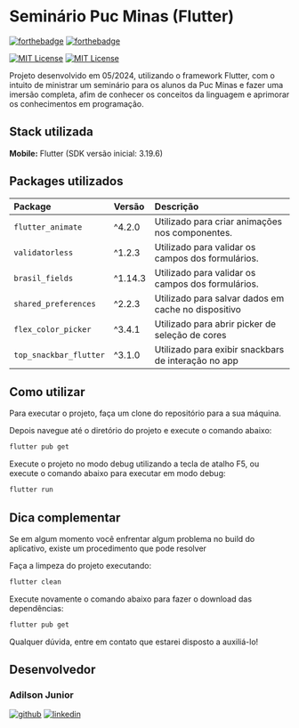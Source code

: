 # Seminário Puc Minas (Flutter)

[![forthebadge](https://forthebadge.com/images/badges/made-with-flutter.svg)](http://forthebadge.com)
[![forthebadge](https://forthebadge.com/images/badges/powered-by-coffee.svg)](http://forthebadge.com)

[![MIT License](https://img.shields.io/badge/Flutter-3.19.6-blue)](https://docs.flutter.dev/release/release-notes)
[![MIT License](https://img.shields.io/badge/Dart-3.3.4-blue)](https://docs.flutter.dev/release/release-notes)

Projeto desenvolvido em 05/2024, utilizando o framework Flutter, com o intuito de ministrar um seminário para os alunos da Puc Minas e fazer uma imersão completa, afim de conhecer os conceitos da linguagem e aprimorar os conhecimentos em programação.

## Stack utilizada

**Mobile:** Flutter (SDK versão inicial: 3.19.6)

## Packages utilizados

| Package                  | Versão  | Descrição                                            |
| :----------------------- | :------ | :--------------------------------------------------- |
| `flutter_animate`        | ^4.2.0  | Utilizado para criar animações nos componentes.      |
| `validatorless`          | ^1.2.3  | Utilizado para validar os campos dos formulários.    |
| `brasil_fields`          | ^1.14.3 | Utilizado para validar os campos dos formulários.    |
| `shared_preferences`     | ^2.2.3  | Utilizado para salvar dados em cache no dispositivo  |
| `flex_color_picker`      | ^3.4.1  | Utilizado para abrir picker de seleção de cores      |
| `top_snackbar_flutter`   | ^3.1.0  | Utilizado para exibir snackbars de interação no app  |

## Como utilizar

Para executar o projeto, faça um clone do repositório para a sua máquina.

Depois navegue até o diretório do projeto e execute o comando abaixo:

```bash
flutter pub get
```

Execute o projeto no modo debug utilizando a tecla de atalho F5, ou execute o comando abaixo para executar em modo debug:

```bash
flutter run
```

## Dica complementar

Se em algum momento você enfrentar algum problema no build do aplicativo, existe um procedimento que pode resolver

Faça a limpeza do projeto executando:

```bash
flutter clean
```

Execute novamente o comando abaixo para fazer o download das dependências:

```bash
flutter pub get
```

Qualquer dúvida, entre em contato que estarei disposto a auxiliá-lo!

## Desenvolvedor

### Adilson Junior

[![github](https://img.shields.io/badge/GitHub-100000?style=for-the-badge&logo=github&logoColor=white)](https://github.com/adilsonjuniordev)
[![linkedin](https://img.shields.io/badge/linkedin-0A66C2?style=for-the-badge&logo=linkedin&logoColor=white)](https://www.linkedin.com/in/adilsonjuniordev/)
